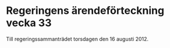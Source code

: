 # Regeringens ärendeförteckning vecka 33

Till regeringssammanträdet torsdagen den 16 augusti 2012.
